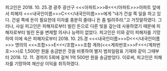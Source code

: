피고인은 2018. 10. 25.경 광주 광산구 <<<아파트>>>B<<</아파트>>>아파트 앞에서 피해자 <<<내국인이름>>>C<<</내국인이름>>>에게 "내가 건설 쪽 일을 하고 있다. 건설 쪽에 돈이 필요한데 이자를 충분히 줄테니 돈 좀 빌려주라."고 거짓말하였다.
그러나, 사실 피고인은 피해자로부터 빌린 돈으로 다른 빚을 갚는데 사용하였기 때문에 피해자로부터 빌린 돈을 변제할 의사나 능력이 없었다.
피고인은 이와 같이 피해자를 기망하여 이에 속은 피해자로부터 2018. 10. 25.경 <<<내국인이름>>>D<<</내국인이름>>> 명의의 <<<조합>>>E<<</조합>>>조합 계좌(<<<계좌번호>>>F<<</계좌번호>>>)로 1,500만 원을 송금받은 것을 비롯하여 별지 범죄일람표 기재와 같이 그때부터 2018. 12. 11. 경까지 5회에 걸쳐 1억 500만 원을 송금받았다.
이로써, 피고인은 피해자를 기망하여 재산상 이익을 취득하였다.
